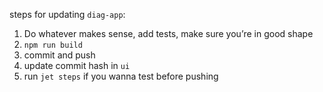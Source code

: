 steps for updating `diag-app`:

1) Do whatever makes sense, add tests, make sure you’re in good shape
2) `npm run build`
3) commit and push
4) update commit hash in `ui`
5) run `jet steps` if you wanna test before pushing